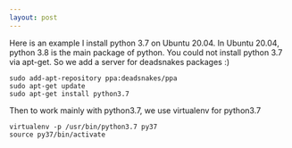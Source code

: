 ```yaml
---
layout: post
---
```

Here is an example I install python 3.7 on Ubuntu 20.04.
In Ubuntu 20.04, python 3.8 is the main package of python. 
You could not install python 3.7 via apt-get.
So we add a server for deadsnakes packages :)

```
sudo add-apt-repository ppa:deadsnakes/ppa
sudo apt-get update
sudo apt-get install python3.7
```

Then to work mainly with python3.7, we use virtualenv for python3.7
```
virtualenv -p /usr/bin/python3.7 py37
source py37/bin/activate
```

